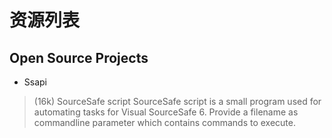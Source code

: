 # 资源列表

## Open Source Projects
- Ssapi
> (16k) SourceSafe script
> SourceSafe script is a small program used for automating tasks for Visual SourceSafe 6. Provide a filename as commandline parameter which contains commands to execute.

